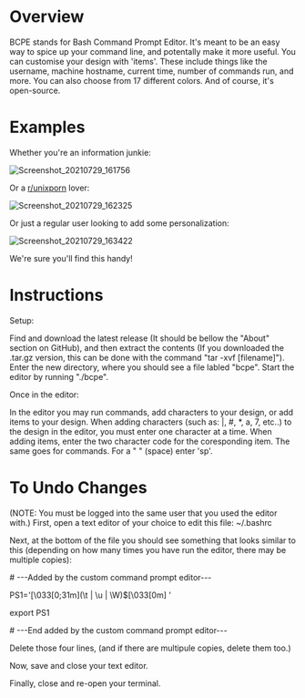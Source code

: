 # Overview
BCPE stands for Bash Command Prompt Editor. It's meant to be an easy way to spice up your command line, and potentally make it more useful. You can customise your design with 'items'. These include things like the username, machine hostname, current time, number of commands run, and more. You can also choose from 17 different colors. And of course, it's open-source.
# Examples
Whether you're an information junkie:

![Screenshot_20210729_161756](https://user-images.githubusercontent.com/77685111/127560783-5d55f344-e6e4-46fd-8013-717499d409d7.png)

Or a [r/unixporn](https://www.reddit.com/r/unixporn/) lover:

![Screenshot_20210729_162325](https://user-images.githubusercontent.com/77685111/127561168-b2596d91-9a23-480a-8661-ec0760b427df.png)

Or just a regular user looking to add some personalization:

![Screenshot_20210729_163422](https://user-images.githubusercontent.com/77685111/127562244-a3f17593-0272-4d13-bbd7-d82786066cb1.png)

We're sure you'll find this handy!

# Instructions
Setup:

Find and download the latest release (It should be bellow the "About" section on GitHub), and then extract the contents (If you downloaded the .tar.gz version, this can be done with the command "tar -xvf [filename]"). Enter the new directory, where you should see a file labled "bcpe". Start the editor by running "./bcpe". 

Once in the editor:

In the editor you may run commands, add characters to your design, or add items to your design. When adding characters (such as: |, #, \*, a, 7, etc..) to the design in the editor, you must enter one character at a time. When adding items, enter the two character code for the coresponding item. The same goes for commands. For a " " (space) enter 'sp'. 

# To Undo Changes
(NOTE: You must be logged into the same user that you used the editor with.)
First, open a text editor of your choice to edit this file: ~/.bashrc

Next, at the bottom of the file you should see something that looks similar to this (depending on how many times you have run the editor, there may be multiple copies):

\# ---Added by the custom command prompt editor---

PS1='\[\033[0;31m\](\t | \u | \W)$\[\033[0m\] '

export PS1

\# ---End added by the custom command prompt editor---

Delete those four lines, (and if there are multipule copies, delete them too.)

Now, save and close your text editor.

Finally, close and re-open your terminal.
